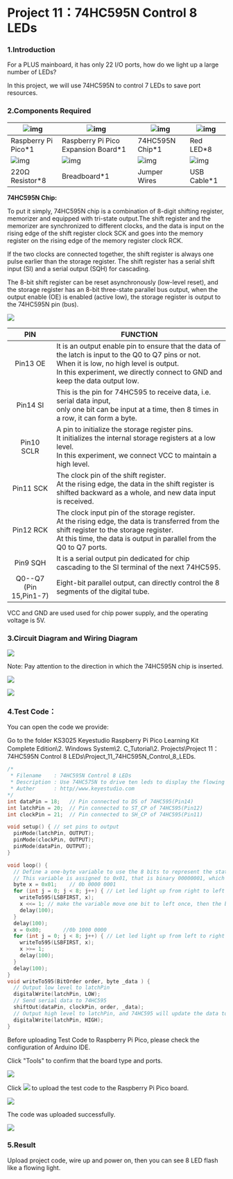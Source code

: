 # Project 11：74HC595N Control 8 LEDs 

### 1.**Introduction**

For a PLUS mainboard, it has only 22 I/O ports, how do we light up a large number of LEDs? 

In this project, we will use 74HC595N to control 7 LEDs to save port resources.

### 2.**Components Required**

| ![img](media/wps18.png) | ![img](media/wps19.jpg)             | ![img](media/wps20.jpg) | ![img](media/wps21.jpg) |
| ----------------------- | ----------------------------------- | ----------------------- | ----------------------- |
| Raspberry Pi Pico*1     | Raspberry Pi Pico Expansion Board*1 | 74HC595N Chip*1         | Red LED*8               |
| ![img](media/wps22.jpg) | ![img](media/wps23.jpg)             | ![img](media/wps24.jpg) | ![img](media/wps25.jpg) |
| 220Ω Resistor*8         | Breadboard*1                        | Jumper Wires            | USB Cable*1             |

**74HC595N Chip:** 

To put it simply, 74HC595N chip is a combination of 8-digit shifting register, memorizer and equipped with tri-state output.The shift register and the memorizer are synchronized to different clocks, and the data is input on the rising edge of the shift register clock SCK and goes into the memory register on the rising edge of the memory register clock RCK. 

If the two clocks are connected together, the shift register is always one pulse earlier than the storage register. The shift register has a serial shift input (SI) and a serial output (SQH) for cascading. 

The 8-bit shift register can be reset asynchronously (low-level reset), and the storage register has an 8-bit three-state parallel bus output, when the output enable (OE) is enabled (active low), the storage register is output to the 74HC595N pin (bus).

![](/media/858b189f06ad68afe051b15043b2affd.png)

|             PIN             | FUNCTION                                                     |
| :-------------------------: | ------------------------------------------------------------ |
|          Pin13 OE           | It is an output enable pin to ensure that the data of the latch is input to the Q0 to Q7 pins or not. <br />When it is low, no high level is output. <br />In this experiment, we directly connect to GND and keep the data output low. |
|          Pin14 SI           | This is the pin for 74HC595 to receive data, i.e. serial data input, <br />only one bit can be input at a time, then 8 times in a row, it can form a byte. |
|         Pin10 SCLR          | A pin to initialize the storage register pins. <br />It initializes the internal storage registers at a low level. <br />In this experiment, we connect VCC to maintain a high level. |
|         Pin11  SCK          | The clock pin of the shift register. <br />At the rising edge, the data in the shift register is shifted backward as a whole, and new data input is received. |
|          Pin12 RCK          | The clock input pin of the storage register. <br />At the rising edge, the data is transferred from the shift register to the storage register. <br />At this time, the data is output in parallel from the Q0 to Q7 ports. |
|          Pin9 SQH           | It is a serial output pin dedicated for chip cascading to the SI terminal of the next 74HC595. |
| Q0--Q7<br />(Pin 15,Pin1-7) | Eight-bit parallel output, can directly control the 8 segments of the digital tube. |


VCC and GND are used used for chip power supply, and the operating voltage is 5V.

### 3.**Circuit Diagram and Wiring Diagram**

![](/media/1738cecf584c83b55370153ebc1688b7.png)

Note: Pay attention to the direction in which the 74HC595N chip is inserted.

![](/media/a6d03617539b70d6d69fa7e9acb25be9.png)

![](/media/91833532723f4ee623902c0252092741.png)

### 4.**Test Code：**

You can open the code we provide:

Go to the folder KS3025 Keyestudio Raspberry Pi Pico Learning Kit Complete Edition\\2. Windows System\\2. C\_Tutorial\\2. Projects\\Project 11：74HC595N Control 8 LEDs\\Project\_11\_74HC595N\_Control\_8\_LEDs.

```C
/* 
 * Filename    : 74HC595N Control 8 LEDs
 * Description : Use 74HC575N to drive ten leds to display the flowing light.
 * Auther      : http//www.keyestudio.com
*/
int dataPin = 18;   // Pin connected to DS of 74HC595(Pin14)  
int latchPin = 20;  // Pin connected to ST_CP of 74HC595(Pin12)
int clockPin = 21;  // Pin connected to SH_CP of 74HC595(Pin11)          

void setup() { // set pins to output
  pinMode(latchPin, OUTPUT);
  pinMode(clockPin, OUTPUT);
  pinMode(dataPin, OUTPUT);
}

void loop() {
  // Define a one-byte variable to use the 8 bits to represent the state of 8 LEDs of LED bar graph.
  // This variable is assigned to 0x01, that is binary 00000001, which indicates only one LED light on.
  byte x = 0x01;    // 0b 0000 0001
  for (int j = 0; j < 8; j++) { // Let led light up from right to left
    writeTo595(LSBFIRST, x);
    x <<= 1; // make the variable move one bit to left once, then the bright LED move one step to the left once.
    delay(100);
  }
  delay(100);
  x = 0x80;       //0b 1000 0000
  for (int j = 0; j < 8; j++) { // Let led light up from left to right
    writeTo595(LSBFIRST, x);
    x >>= 1;    
    delay(100);
  }
  delay(100);
}
void writeTo595(BitOrder order, byte _data ) {
  // Output low level to latchPin
  digitalWrite(latchPin, LOW);
  // Send serial data to 74HC595
  shiftOut(dataPin, clockPin, order, _data);
  // Output high level to latchPin, and 74HC595 will update the data to the parallel output port.
  digitalWrite(latchPin, HIGH);
}
```


Before uploading Test Code to Raspberry Pi Pico, please check the configuration of Arduino IDE.

Click "Tools" to confirm that the board type and ports.

![](/media/4137d7f74e43219e0f1476590862e3f1.png)

Click ![](/media/b0d41283bf5ae66d2d5ab45db15331ba.png) to upload the test code to the Raspberry Pi Pico board.

![](/media/1c835fb367d4bce7d3f1bc572ab0e0c0.png)

The code was uploaded successfully.

![](/media/0c2518af4266e7ec9212a7484414839c.png)

### 5.**Result**

Upload project code, wire up and power on, then you can see 8 LED flash like a flowing light.
